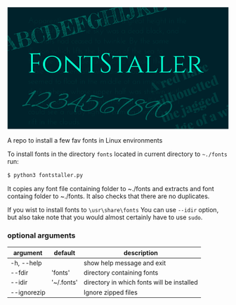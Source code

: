 ![](fontstaller-logo.png)

A repo to install a few fav fonts in Linux environments

To install fonts in the directory `fonts` located in current directory to `~./fonts` run:

```bash
$ python3 fontstaller.py
```

It copies any font file containing folder to ~./fonts and extracts and font containg folder to ~./fonts. It also checks that there are no duplicates.

If you wist to install fonts to `\usr\share\fonts` You can use `--idir` option, but also take note that you would almost certainly have to use `sudo`.

### optional arguments

|  argument     | default     | description                                |
|  --------     | -------     | -----------                                |
|  -h, --help   |             | show help message and exit                 |
|  --fdir       | 'fonts'     | directory containing fonts                 |
|  --idir       | '~/.fonts'  | directory in which fonts will be installed |
|  --ignorezip  |             | Ignore zipped files                        |
